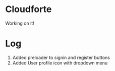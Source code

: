 # Cloudforte
Working on it!

# Log
1. Added preloader to signin and register buttons
2. Added User profile icon with dropdown menu
